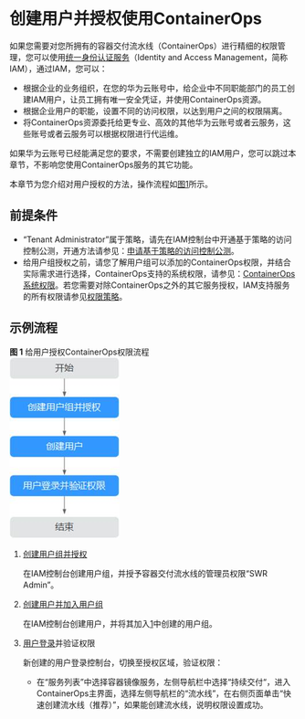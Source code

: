 # 创建用户并授权使用ContainerOps<a name="ops_01_0072"></a>

如果您需要对您所拥有的容器交付流水线（ContainerOps）进行精细的权限管理，您可以使用[统一身份认证服务](https://support.huaweicloud.com/usermanual-iam/zh-cn_topic_0079496985.html)（Identity and Access Management，简称IAM），通过IAM，您可以：

-   根据企业的业务组织，在您的华为云账号中，给企业中不同职能部门的员工创建IAM用户，让员工拥有唯一安全凭证，并使用ContainerOps资源。
-   根据企业用户的职能，设置不同的访问权限，以达到用户之间的权限隔离。
-   将ContainerOps资源委托给更专业、高效的其他华为云账号或者云服务，这些账号或者云服务可以根据权限进行代运维。

如果华为云账号已经能满足您的要求，不需要创建独立的IAM用户，您可以跳过本章节，不影响您使用ContainerOps服务的其它功能。

本章节为您介绍对用户授权的方法，操作流程如[图1](#fig673713328586)所示。

## 前提条件<a name="section559312413518"></a>

-   “Tenant Administrator”属于策略，请先在IAM控制台中开通基于策略的访问控制公测，开通方法请参见：[申请基于策略的访问控制公测](https://support.huaweicloud.com/usermanual-iam/iam_01_019.html)。
-   给用户组授权之前，请您了解用户组可以添加的ContainerOps权限，并结合实际需求进行选择，ContainerOps支持的系统权限，请参见：[ContainerOps系统权限](https://support.huaweicloud.com/productdesc-containerops/ops_productdesc_0006.html)。若您需要对除ContainerOps之外的其它服务授权，IAM支持服务的所有权限请参见[权限策略](https://support.huaweicloud.com/permissions/policy_list.html?product=swr)。

## 示例流程<a name="section1946765275520"></a>

**图 1**  给用户授权ContainerOps权限流程<a name="fig673713328586"></a>  
![](figures/给用户授权ContainerOps权限流程.jpg "给用户授权ContainerOps权限流程")

1.  <a name="li8135822590"></a>[创建用户组并授权](https://support.huaweicloud.com/usermanual-iam/zh-cn_topic_0046611269.html)

    在IAM控制台创建用户组，并授予容器交付流水线的管理员权限“SWR Admin”。

2.  [创建用户并加入用户组](https://support.huaweicloud.com/usermanual-iam/zh-cn_topic_0046611303.html)

    在IAM控制台创建用户，并将其加入[1](#li8135822590)中创建的用户组。

3.  [用户登录](https://support.huaweicloud.com/usermanual-iam/iam_01_0552.html)并验证权限

    新创建的用户登录控制台，切换至授权区域，验证权限：

    -   在“服务列表”中选择容器镜像服务，左侧导航栏中选择“持续交付“，进入ContainerOps主界面，选择左侧导航栏的“流水线”，在右侧页面单击“快速创建流水线（推荐）”，如果能创建流水线，说明权限设置成功。


